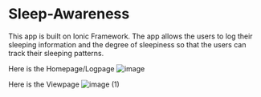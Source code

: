 # Sleep-Awareness

This app is built on Ionic Framework. The app allows the users to log their sleeping information and the degree of sleepiness
so that the users can track their sleeping patterns.

Here is the Homepage/Logpage
![image](https://user-images.githubusercontent.com/84108333/155877945-293a290a-8179-4bc0-abe6-12615a1d0645.png)


Here is the Viewpage
![image (1)](https://user-images.githubusercontent.com/84108333/155877961-0ce98077-b153-422a-b940-c4d9c0e9d7b8.png)
